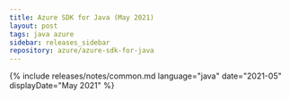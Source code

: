 ```yaml
---
title: Azure SDK for Java (May 2021)
layout: post
tags: java azure
sidebar: releases_sidebar
repository: azure/azure-sdk-for-java
---
```

{% include releases/notes/common.md language="java" date="2021-05" displayDate="May 2021" %}